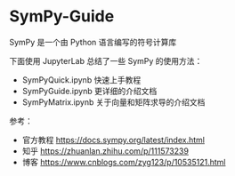 # SymPy-Guide

SymPy 是一个由 Python 语言编写的符号计算库

下面使用 JupyterLab 总结了一些 SymPy 的使用方法：
- SymPyQuick.ipynb 快速上手教程
- SymPyGuide.ipynb 更详细的介绍文档
- SymPyMatrix.ipynb 关于向量和矩阵求导的介绍文档

参考：
- 官方教程 https://docs.sympy.org/latest/index.html
- 知乎 https://zhuanlan.zhihu.com/p/111573239
- 博客 https://www.cnblogs.com/zyg123/p/10535121.html
